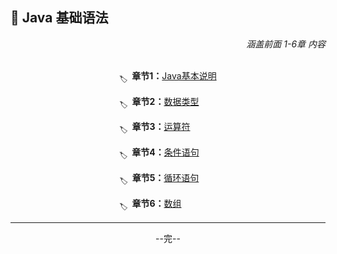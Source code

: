 ## 🚀 Java 基础语法

<div align="right">
    <i>涵盖前面 1-6章 内容</i>
</div>

<br>

<div align="center">

<sub>🏷</sub>&ensp;**章节1：**[Java基本说明](%E7%AB%A0%E8%8A%821.md) 

<sub>🏷</sub>&ensp;**章节2：**[数据类型](%E7%AB%A0%E8%8A%822.md)&emsp;&emsp;

<sub>🏷</sub>&ensp;**章节3：**[运算符](%E7%AB%A0%E8%8A%823.md)&emsp;&emsp;&emsp;

<sub>🏷</sub>&ensp;**章节4：**[条件语句](%E7%AB%A0%E8%8A%824.md)&emsp;&emsp;

<sub>🏷</sub>&ensp;**章节5：**[循环语句](%E7%AB%A0%E8%8A%825.md)&emsp;&emsp;

<sub>🏷</sub>&ensp;**章节6：**[数组](%E7%AB%A0%E8%8A%826.md)&emsp;&emsp;&emsp;&emsp;

<hr>

--完--

</div>
